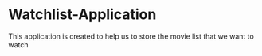 # Watchlist-Application
This application is created to help us to store the movie list that we want to watch
